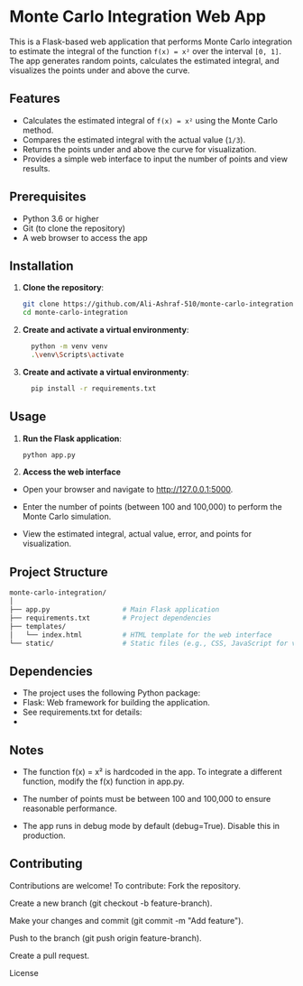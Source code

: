 # Monte Carlo Integration Web App

This is a Flask-based web application that performs Monte Carlo integration to estimate the integral of the function `f(x) = x²` over the interval `[0, 1]`. The app generates random points, calculates the estimated integral, and visualizes the points under and above the curve.

## Features
- Calculates the estimated integral of `f(x) = x²` using the Monte Carlo method.
- Compares the estimated integral with the actual value (`1/3`).
- Returns the points under and above the curve for visualization.
- Provides a simple web interface to input the number of points and view results.

## Prerequisites
- Python 3.6 or higher
- Git (to clone the repository)
- A web browser to access the app

## Installation

1. **Clone the repository**:
   ```bash
   git clone https://github.com/Ali-Ashraf-510/monte-carlo-integration.git
   cd monte-carlo-integration
   ```
 2. **Create and activate a virtual environmenty**:
    ```bash
      python -m venv venv
      .\venv\Scripts\activate
    ```
3. **Create and activate a virtual environmenty**:
    ```bash
      pip install -r requirements.txt
    ```
## Usage
1. **Run the Flask application**:
   ```bash
   python app.py
   ```
2. **Access the web interface**
  - Open your browser and navigate to http://127.0.0.1:5000.

  - Enter the number of points (between 100 and 100,000) to perform the Monte Carlo simulation.

  -  View the estimated integral, actual value, error, and points for visualization.

## Project Structure
   ```bash
monte-carlo-integration/
│
├── app.py                  # Main Flask application
├── requirements.txt        # Project dependencies
├── templates/
│   └── index.html          # HTML template for the web interface
└── static/                 # Static files (e.g., CSS, JavaScript for visualization)
   ```
## Dependencies
- The project uses the following Python package:
- Flask: Web framework for building the application.
- See requirements.txt for details:
- 

## Notes
- The function f(x) = x² is hardcoded in the app. To integrate a different function, modify the f(x) function in app.py.

- The number of points must be between 100 and 100,000 to ensure reasonable performance.

- The app runs in debug mode by default (debug=True). Disable this in production.
## Contributing
Contributions are welcome! To contribute:
Fork the repository.

Create a new branch (git checkout -b feature-branch).

Make your changes and commit (git commit -m "Add feature").

Push to the branch (git push origin feature-branch).

Create a pull request.

License



